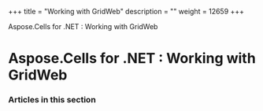 +++
title = "Working with GridWeb" 
description = "" 
weight = 12659 
+++

Aspose.Cells for .NET : Working with GridWeb  

# Aspose.Cells for .NET : Working with GridWeb


### Articles in this section

           


